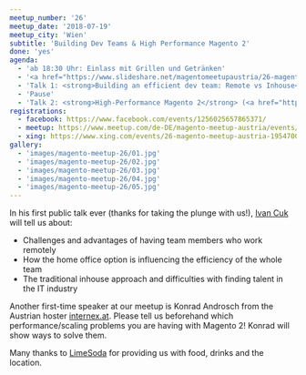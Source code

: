 ```yaml
---
meetup_number: '26'
meetup_date: '2018-07-19'
meetup_city: 'Wien'
subtitle: 'Building Dev Teams & High Performance Magento 2'
done: 'yes'
agenda:
  - 'ab 18:30 Uhr: Einlass mit Grillen und Getränken'
  - '<a href="https://www.slideshare.net/magentomeetupaustria/26-magento-meetup-austria-intro">Einleitung</a> und <a href="https://www.slideshare.net/magentomeetupaustria/26-magento-meetup-austria-magento-news">Magento News</a> (<a href="https://www.facebook.com/limesoda.at/videos/10156800895469396/?hc_ref=ARS2lZR96l78Tci1RgsWkv0HTQlnFxYjZuGlB7wSUQ3jYIFlSDj8ZOjn5U13B_pTTSU">Video</a>) von Anna Völkl und Matthias Zeis'
  - 'Talk 1: <strong>Building an efficient dev team: Remote vs Inhouse</strong> (<a href="https://www.facebook.com/limesoda.at/videos/10156800921404396/?hc_ref=ARSZqA9pmf6QxOMElX5RuicBTTM0iB1Q1PU657DlSOTL4ggHlIrFRB8sgyg56fE-vI4">Video</a>) von Ivan Cuk (in English)'
  - 'Pause'
  - 'Talk 2: <strong>High-Performance Magento 2</strong> (<a href="https://www.facebook.com/limesoda.at/videos/10156801026199396/?hc_ref=ART8BuCQGwp5gkytjsceoy3EjjrMLZAUn5nAezvZxX3_T8QSr3D-53YdRgQorGtGRU4">Video</a>) von Konrad Androsch (in Deutsch)'
registrations:
  - facebook: https://www.facebook.com/events/1256025657865371/ 
  - meetup: https://www.meetup.com/de-DE/magento-meetup-austria/events/251471792/ 
  - xing: https://www.xing.com/events/26-magento-meetup-austria-1954700
gallery:
  - 'images/magento-meetup-26/01.jpg'
  - 'images/magento-meetup-26/02.jpg'
  - 'images/magento-meetup-26/03.jpg'
  - 'images/magento-meetup-26/04.jpg'
  - 'images/magento-meetup-26/05.jpg'
---
```


In his first public talk ever (thanks for taking the plunge with us!),
[Ivan Cuk](https://www.linkedin.com/in/ivan-cuk/) will tell us about:

* Challenges and advantages of having team members who work remotely 
* How the home office option is influencing the efficiency of the whole team
* The traditional inhouse approach and difficulties with finding talent in the IT industry

Another first-time speaker at our meetup is Konrad Androsch from the Austrian hoster
[internex.at](https://www.internex.at/). Please tell us beforehand which performance/scaling problems you are having
with Magento 2! Konrad will show ways to solve them.

Many thanks to <a href="https://www.limesoda.com/">LimeSoda</a> for providing us with food, drinks and the location.
